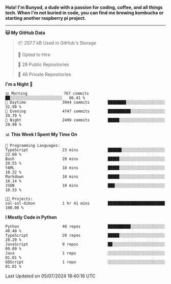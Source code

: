 <p>
<b>Hola! I'm Bunyod, a dude with a passion for coding, coffee, and all things tech. When I'm not buried in code, you can find me brewing kombucha or starting another raspberry pi project.</b>
</p>

---

<!--START_SECTION:waka-->
**🐱 My GitHub Data** 

> 📦 257.7 kB Used in GitHub's Storage 
 > 
> 💼 Opted to Hire
 > 
> 📜 28 Public Repositories 
 > 
> 🔑 46 Private Repositories 
 > 
**I'm a Night 🦉** 

```text
🌞 Morning                767 commits         ██░░░░░░░░░░░░░░░░░░░░░░░   06.41 % 
🌆 Daytime                3944 commits        ████████░░░░░░░░░░░░░░░░░   32.98 % 
🌃 Evening                4747 commits        ██████████░░░░░░░░░░░░░░░   39.70 % 
🌙 Night                  2499 commits        █████░░░░░░░░░░░░░░░░░░░░   20.90 % 
```


📊 **This Week I Spent My Time On** 

```text
💬 Programming Languages: 
TypeScript               23 mins             ██████░░░░░░░░░░░░░░░░░░░   22.60 % 
Bash                     20 mins             █████░░░░░░░░░░░░░░░░░░░░   20.55 % 
YAML                     18 mins             █████░░░░░░░░░░░░░░░░░░░░   18.32 % 
Markdown                 18 mins             █████░░░░░░░░░░░░░░░░░░░░   18.14 % 
JSON                     10 mins             ███░░░░░░░░░░░░░░░░░░░░░░   10.33 % 

🐱‍💻 Projects: 
sol-sol-dikon            1 hr 41 mins        █████████████████████████   100.00 % 
```

**I Mostly Code in Python** 

```text
Python                   40 repos            ██████████░░░░░░░░░░░░░░░   40.40 % 
TypeScript               20 repos            █████░░░░░░░░░░░░░░░░░░░░   20.20 % 
JavaScript               9 repos             ██░░░░░░░░░░░░░░░░░░░░░░░   09.09 % 
Java                     1 repo              ░░░░░░░░░░░░░░░░░░░░░░░░░   01.01 % 
GDScript                 1 repo              ░░░░░░░░░░░░░░░░░░░░░░░░░   01.01 % 
```




 Last Updated on 05/07/2024 18:40:16 UTC
<!--END_SECTION:waka-->
